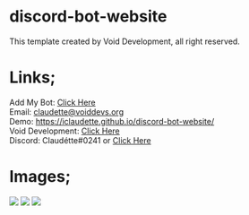 # discord-bot-website
This template created by Void Development, all right reserved.

# Links;
Add My Bot: <a href="https://discord.com/api/oauth2/authorize?client_id=779641401482805289&permissions=8&redirect_uri=https%3A%2F%2Fdiscord.gg%2FTtBHVkCkcH&scope=bot">Click Here</a><br>
Email: claudette@voiddevs.org<br>
Demo: https://iclaudette.github.io/discord-bot-website/<br>
Void Development: <a href="https://voiddevs.org">Click Here</a><br>
Discord: Claudétte#0241 or <a href="https://discord.gg/Qdbq2v8FM4">Click Here</a>


# Images;
<img src="https://cdn.discordapp.com/attachments/793054469876744212/793054488595660820/unknown.png">
<img src="https://cdn.discordapp.com/attachments/793054469876744212/793054549631565834/unknown.png">
<img src="https://cdn.discordapp.com/attachments/793054469876744212/793054622888755210/unknown.png">

